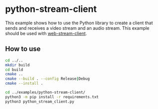 # python-stream-client
This example shows how to use the Python library to create a client that sends and receives a video stream and an audio stream. This example should be used with [web-stream-client](../web-stream-client).

## How to use
```bash
cd ../..
mkdir build
cd build
cmake ..
cmake --build . --config Release|Debug
cmake --install .

cd ../examples/python-stream-client/
python3 -m pip install -r requirements.txt
python3 python_stream_client.py
```
